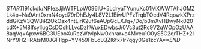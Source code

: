 $START$l91ckdk/NPIezJjhWTFLpW096lU+5LdryaTYunuXc01MXWWTAhJGMZLk4p+Na9Ant0xmN4oyd79rDhEJy4L8V2L1EiwUPFzTrqbTOcdV4RqowkXPrzddGKzV3QWBiR2OkOax4ntLirK2uf6eAUpGcLXJq+/Do/b3mXvHBwyNk020cdX+5M8IfsyllugCsDOshLLvcDzhWuxEDwbsJ/0Vc3ut2Rc9V2qWOpOzUAA8aqVq+Apxw6BC3UEboXuRczWtvlpNw0xhrar+c4Mveu1O0yS5C2qrTHZ+2INrY9H2+RAtsM0JGFIlgp+YV459FbLoLQZl6fx7lr7qgy0Ge1zcYA==$END$